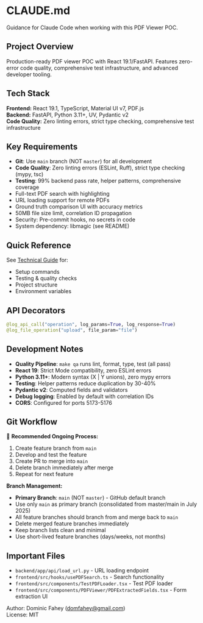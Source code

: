 # CLAUDE.md

Guidance for Claude Code when working with this PDF Viewer POC.

## Project Overview

Production-ready PDF viewer POC with React 19.1/FastAPI. Features zero-error code quality, comprehensive test infrastructure, and advanced developer tooling.

## Tech Stack

**Frontend:** React 19.1, TypeScript, Material UI v7, PDF.js  
**Backend:** FastAPI, Python 3.11+, UV, Pydantic v2  
**Code Quality:** Zero linting errors, strict type checking, comprehensive test infrastructure

## Key Requirements

- **Git**: Use `main` branch (NOT `master`) for all development
- **Code Quality**: Zero linting errors (ESLint, Ruff), strict type checking (mypy, tsc)
- **Testing**: 99% backend pass rate, helper patterns, comprehensive coverage
- Full-text PDF search with highlighting
- URL loading support for remote PDFs
- Ground truth comparison UI with accuracy metrics
- 50MB file size limit, correlation ID propagation
- Security: Pre-commit hooks, no secrets in code
- System dependency: libmagic (see README)

## Quick Reference

See [Technical Guide](docs/TECHNICAL.md) for:
- Setup commands
- Testing & quality checks
- Project structure
- Environment variables

## API Decorators

```python
@log_api_call("operation", log_params=True, log_response=True)
@log_file_operation("upload", file_param="file")
```

## Development Notes

- **Quality Pipeline**: `make qa` runs lint, format, type, test (all pass)
- **React 19**: Strict Mode compatibility, zero ESLint errors
- **Python 3.11+**: Modern syntax (X | Y unions), zero mypy errors
- **Testing**: Helper patterns reduce duplication by 30-40%
- **Pydantic v2**: Computed fields and validators
- **Debug logging**: Enabled by default with correlation IDs
- **CORS**: Configured for ports 5173-5176

## Git Workflow

🔄 **Recommended Ongoing Process:**
1. Create feature branch from `main`
2. Develop and test the feature
3. Create PR to merge into `main`
4. Delete branch immediately after merge
5. Repeat for next feature

**Branch Management:**
- **Primary Branch**: `main` (NOT `master`) - GitHub default branch
- Use only `main` as primary branch (consolidated from master/main in July 2025)
- All feature branches should branch from and merge back to `main`
- Delete merged feature branches immediately
- Keep branch lists clean and minimal
- Use short-lived feature branches (days/weeks, not months)

## Important Files

- `backend/app/api/load_url.py` - URL loading endpoint
- `frontend/src/hooks/usePDFSearch.ts` - Search functionality
- `frontend/src/components/TestPDFLoader.tsx` - Test PDF loader
- `frontend/src/components/PDFViewer/PDFExtractedFields.tsx` - Form extraction UI

Author: Dominic Fahey (domfahey@gmail.com)  
License: MIT